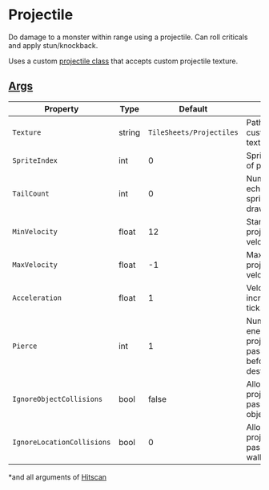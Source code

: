 # Projectile

Do damage to a monster within range using a projectile.
Can roll criticals and apply stun/knockback.

Uses a custom [projectile class](~/api/TrinketTinker.Effects.Pewpew.TinkerProjectile.yml) that accepts custom projectile texture.

## [Args](~/api/TrinketTinker.Models.AbilityArgs.ProjectileArgs.yml)

| Property | Type | Default | Notes |
| -------- | ---- | ------- | ----- |
| `Texture` | string | `TileSheets/Projectiles` | Path to custom texture. |
| `SpriteIndex` | int | 0 | Sprite index of projectile. |
| `TailCount` | int | 0 | Number of echo/trail sprites to draw. |
| `MinVelocity` | float | 12 | Starting projectile velocity. |
| `MaxVelocity` | float | -1 | Maximum projectile velocity. |
| `Acceleration` | float | 1 | Velocity increase per tick. |
| `Pierce` | int | 1 | Number of enemies the projectile can pass throgh before it is destroyed. |
| `IgnoreObjectCollisions` | bool | false | Allow projectile to pass through object/terrain. |
| `IgnoreLocationCollisions` | bool | 0 | Allow projectile to pass through walls. |

*and all arguments of [Hitscan](4.1.5-Hitscan.md)
